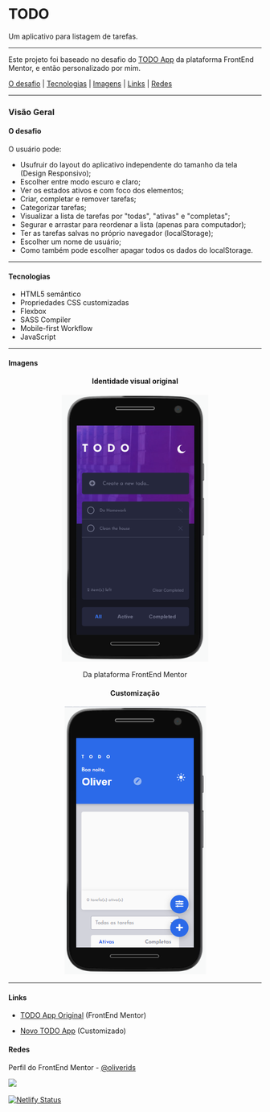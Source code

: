 <h1 text-align="center">TODO</h1>

<p text-align="center">Um aplicativo para listagem de tarefas.</p>

---

<p>Este projeto foi baseado no desafio do <a href="https://www.frontendmentor.io/challenges/todo-app-Su1_KokOW">TODO App</a> da plataforma FrontEnd Mentor, e então personalizado por mim.</p>

<p></p>

<p text-align="center">
 <a href="#desafio">O desafio</a> | 
 <a href="#tecnologias">Tecnologias</a> | 
 <a href="#imagens">Imagens</a> | 
 <a href="#links">Links</a> |
 <a href="#redes">Redes</a>
</p>

---

### Visão Geral

#### O desafio

O usuário pode:

- Usufruir do layout do aplicativo independente do tamanho da tela (Design Responsivo);
- Escolher entre modo escuro e claro;
- Ver os estados ativos e com foco dos elementos;
- Criar, completar e remover tarefas;
- Categorizar tarefas;
- Visualizar a lista de tarefas por "todas", "ativas" e "completas";
- Segurar e arrastar para reordenar a lista (apenas para computador);
- Ter as tarefas salvas no próprio navegador (localStorage);
- Escolher um nome de usuário;
- Como também pode escolher apagar todos os dados do localStorage.

---

#### Tecnologias

- HTML5 semântico
- Propriedades CSS customizadas
- Flexbox
- SASS Compiler
- Mobile-first Workflow
- JavaScript

---

#### Imagens

<p>
<div align="center">
<h4>Identidade visual original</h4>
<img src="Screenshot_1.png"/>
<p>Da plataforma FrontEnd Mentor</p>
</div>

<div  align="center">
<h4>Customização</h4>
<img src="Screenshot_2.png"/>
</div>
</p>

---
#### Links

- <p><a href="https://todoapp-tasklisting.netlify.app/" target="_blank">TODO App Original</a> (FrontEnd Mentor) </p>

- <p><a href="https://oliverids.github.io/todo-App/" target="_blank">Novo TODO App</a> (Customizado)</p>

#### Redes
<p>Perfil do FrontEnd Mentor - <a href="https://www.frontendmentor.io/profile/oliverids">@oliverids</a></p>

<a href="https://www.linkedin.com/in/isabela-oliveira23/"><img src="https://img.shields.io/badge/LinkedIn-0077B5?style=for-the-badge&logo=linkedin&logoColor=white"></a>

[![Netlify Status](https://api.netlify.com/api/v1/badges/f8a52de8-fec5-4ef7-b977-b4c9cd3a0e75/deploy-status)](https://app.netlify.com/sites/todoapp-tasklisting/deploys)